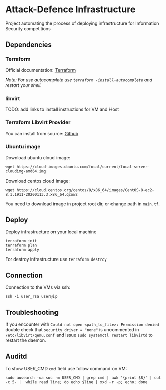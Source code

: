 # Attack-Defence Infrastructure
Project automating the process of deploying infrastructure for Information Security competitions
## Dependencies
### Terraform
Official documentation: [Terraform](https://www.terraform.io/downloads.html)

_Note: For use autocomplete use `terraform -install-autocomplete` and restart your shell._
### libvirt
TODO: add links to install instructions for VM and Host 
### Terraform Libvirt Provider
You can install from source: [Github](https://github.com/dmacvicar/terraform-provider-libvirt)
### Ubuntu image
Download ubuntu cloud image:
```
wget https://cloud-images.ubuntu.com/focal/current/focal-server-cloudimg-amd64.img
```
Download centos cloud image:
```
wget https://cloud.centos.org/centos/8/x86_64/images/CentOS-8-ec2-8.1.1911-20200113.3.x86_64.qcow2
```
You need to download image in project root dir, or change path in `main.tf`.
## Deploy
Deploy infrastructure on your local machine
```
terraform init
terraform plan
terraform apply
```
For destroy infrastructure use `terraform destroy`

## Connection
Connection to the VMs via ssh: 
```
ssh -i user_rsa user@ip
```
## Troubleshooting
If you encounter with `Could not open <path_to_file>: Permission denied` double check that `security_driver = "none"` is uncommented in `/etc/libvirt/qemu.conf` and issue `sudo systemctl restart libvirtd` to restart the daemon.


## Auditd

To show USER_CMD `cmd` field use follow command on VM:
```
sudo ausearch -ua soc -m USER_CMD | grep cmd | awk '{print $8}' | cut -c 5- |  while read line; do echo $line | xxd -r -p; echo; done
```
